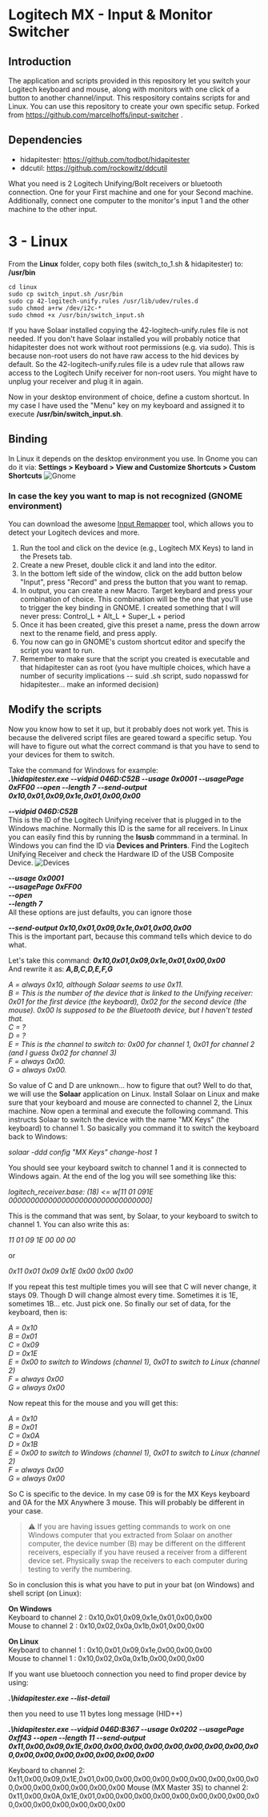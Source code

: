 # Logitech MX - Input & Monitor Switcher

## Introduction

The application and scripts provided in this repository let you switch your Logitech keyboard and mouse, along with monitors with one click of a button to another channel/input. This respository contains scripts for and Linux. You can use this repository to create your own specific setup. Forked from https://github.com/marcelhoffs/input-switcher .

## Dependencies

- hidapitester: https://github.com/todbot/hidapitester
- ddcutil: https://github.com/rockowitz/ddcutil

What you need is 2 Logitech Unifying/Bolt receivers or bluetooth connection. One for your First machine and one for your Second machine. Additionally, connect one computer to the monitor's input 1 and the other machine to the other input.

# 3 - Linux
From the **Linux** folder, copy both files (switch_to_1.sh & hidapitester) to: **/usr/bin**
```
cd linux
sudo cp switch_input.sh /usr/bin
sudo cp 42-logitech-unify.rules /usr/lib/udev/rules.d
sudo chmod a+rw /dev/i2c-*
sudo chmod +x /usr/bin/switch_input.sh
```
If you have Solaar installed copying the 42-logitech-unify.rules file is not needed. If you don't have Solaar installed you will probably notice that hidapitester does not work without root permissions (e.g. via sudo). This is because non-root users do not have raw access to the hid devices by default.
So the 42-logitech-unify.rules file is a udev rule that allows raw access to the Logitech Unify receiver for non-root users. You might have to unplug your receiver and plug it in again.

Now in your desktop environment of choice, define a custom shortcut. In my case I have used the "Menu" key on my keyboard and assigned it to execute **/usr/bin/switch_input.sh**.

## Binding
In Linux it depends on the desktop environment you use. In Gnome you can do it via: **Settings > Keyboard > View and Customize Shortcuts > Custom Shortcuts**
![Gnome](/images/gnome.png)

### In case the key you want to map is not recognized (GNOME environment)

You can download the awesome [Input Remapper](https://github.com/sezanzeb/input-remapper) tool, which allows you to detect your Logitech devices and more. 
1. Run the tool and click on the device (e.g., Logitech MX Keys) to land in the Presets tab.
2. Create a new Preset, double click it and land into the editor.
3. In the bottom left side of the window, click on the add button below "Input", press "Record" and press the button that you want to remap.
4. In output, you can create a new Macro. Target keybard and press your combination of choice. This combination will be the one that you'll use to trigger the key binding in GNOME. I created something that I will never press: Control_L + Alt_L + Super_L + period
5. Once it has been created, give this preset a name, press the down arrow next to the rename field, and press apply.
6. You now can go in GNOME's custom shortcut editor and specify the script you want to run.
7. Remember to make sure that the script you created is executable and that hidapitester can as root (you have multiple choices, which have a number of security implications -- suid .sh script, sudo nopasswd for hidapitester... make an informed decision)

## Modify the scripts
Now you know how to set it up, but it probably does not work yet. This is because the delivered script files are geared toward a specific setup.
You will have to figure out what the correct command is that you have to send to your devices for them to switch.

Take the command for Windows for example:  
***.\hidapitester.exe --vidpid 046D:C52B --usage 0x0001 --usagePage 0xFF00 --open --length 7 --send-output 0x10,0x01,0x09,0x1e,0x01,0x00,0x00***

***--vidpid 046D:C52B***  
This is the ID of the Logitech Unifying receiver that is plugged in to the Windows machine. Normally this ID is the same for all receivers. 
In Linux you can easily find this by running the **lsusb** commmand in a terminal.
In Windows you can find the ID via **Devices and Printers**. Find the Logitech Unifying Receiver and check the Hardware ID of the USB Composite Device.
![Devices](/images/find_hardware_id.png)

***--usage 0x0001***  
***--usagePage 0xFF00***  
***--open***  
***--length 7***  
All these options are just defaults, you can ignore those

***--send-output 0x10,0x01,0x09,0x1e,0x01,0x00,0x00***  
This is the important part, because this command tells which device to do what.

Let's take this command: ***0x10,0x01,0x09,0x1e,0x01,0x00,0x00***  
And rewrite it as: ***A,B,C,D,E,F,G***

*A = always 0x10, although Solaar seems to use 0x11.*  
*B = This is the number of the device that is linked to the Unifying receiver: 0x01 for the first device (the keyboard), 0x02 for the second device (the mouse). 0x00 Is supposed to be the Bluetooth device, but I haven't tested that.*  
*C = ?*  
*D = ?*  
*E = This is the channel to switch to: 0x00 for channel 1, 0x01 for channel 2 (and I guess 0x02 for channel 3)*  
*F = always 0x00.*  
*G = always 0x00.*  

So value of C and D are unknown... how to figure that out? Well to do that, we will use the **Solaar** application on Linux.
Install Solaar on Linux and make sure that your keyboard and mouse are connected to channel 2, the Linux machine.
Now open a terminal and execute the following command. This instructs Solaar to switch the device with the name "MX Keys" (the keyboard) to channel 1. So basically you command it to switch the keyboard back to Windows:

*solaar -ddd config "MX Keys" change-host 1*

You should see your keyboard switch to channel 1 and it is connected to Windows again. At the end of the log you will see something like this:

*logitech_receiver.base: (18) <= w[11 01 091E 00000000000000000000000000000000]*

This is the command that was sent, by Solaar, to your keyboard to switch to channel 1.
You can also write this as:

*11 01 09 1E 00 00 00*

or 

*0x11 0x01 0x09 0x1E 0x00 0x00 0x00*

If you repeat this test multiple times you will see that C will never change, it stays 09. Though D will change almost every time. Sometimes it is 1E, sometimes 1B... etc. Just pick one. So finally our set of data, for the keyboard, then is:

*A = 0x10*  
*B = 0x01*  
*C = 0x09*  
*D = 0x1E*  
*E = 0x00 to switch to Windows (channel 1), 0x01 to switch to Linux (channel 2)*  
*F = always 0x00*  
*G = always 0x00*  

Now repeat this for the mouse and you will get this:

*A = 0x10*  
*B = 0x01*  
*C = 0x0A*  
*D = 0x1B*  
*E = 0x00 to switch to Windows (channel 1), 0x01 to switch to Linux (channel 2)*  
*F = always 0x00*  
*G = always 0x00*  

So C is specific to the device. In my case 09 is for the MX Keys keyboard and 0A for the MX Anywhere 3 mouse. This will probably be different in your case.

> ⚠️ If you are having issues getting commands to work on one Windows computer that you extracted from Solaar on another computer, the device number (B) may be different on the different receivers, especially if you have reused a receiver from a different device set. Physically swap the receivers to each computer during testing to verify the numbering.

So in conclusion this is what you have to put in your bat (on Windows) and shell script (on Linux):

**On Windows**  
Keyboard to channel 2 : 0x10,0x01,0x09,0x1e,0x01,0x00,0x00  
Mouse to channel 2    : 0x10,0x02,0x0a,0x1b,0x01,0x00,0x00  

**On Linux**  
Keyboard to channel 1 : 0x10,0x01,0x09,0x1e,0x00,0x00,0x00  
Mouse to channel 1    : 0x10,0x02,0x0a,0x1b,0x00,0x00,0x00  

If you want use bluetooch connection you need to find proper device by using:

***.\hidapitester.exe --list-detail***

then you need to use 11 bytes long message (HID++)

***.\hidapitester.exe --vidpid 046D:B367 --usage 0x0202 --usagePage 0xff43 --open --length 11 --send-output 0x11,0x00,0x09,0x1E,0x00,0x00,0x00,0x00,0x00,0x00,0x00,0x00,0x00,0x00,0x00,0x00,0x00,0x00,0x00,0x00***

Keyboard to channel 2: 0x11,0x00,0x09,0x1E,0x01,0x00,0x00,0x00,0x00,0x00,0x00,0x00,0x00,0x00,0x00,0x00,0x00,0x00,0x00,0x00
Mouse (MX Master 3S) to channel 2: 0x11,0x00,0x0A,0x1E,0x01,0x00,0x00,0x00,0x00,0x00,0x00,0x00,0x00,0x00,0x00,0x00,0x00,0x00,0x00,0x00
